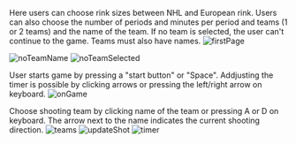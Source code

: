 Here users can choose rink sizes between NHL and European rink. Users can also choose the number of periods and minutes per period and teams (1 or 2 teams) and the name of the team.  If no team is selected, the user can't continue to the game. Teams must also have names.
![firstPage](https://user-images.githubusercontent.com/74422288/99127996-54dd7b00-2612-11eb-92b1-f536917237a5.PNG)

![noTeamName](https://user-images.githubusercontent.com/74422288/99128001-5a3ac580-2612-11eb-8d7b-bca96fdc12a9.PNG)
![noTeamSelected](https://user-images.githubusercontent.com/74422288/99128003-5c048900-2612-11eb-9a61-b5ba6bddb7b0.PNG)

User starts game by pressing a "start button" or "Space". Addjusting the timer is possible by clicking arrows or pressing the left/right arrow on keyboard.
![onGame](https://user-images.githubusercontent.com/74422288/99128009-5dce4c80-2612-11eb-9e24-09a7ccbad9f7.PNG)

Choose shooting team by clicking name of the team or pressing A or D on keyboard. The arrow next to the name indicates the current shooting direction.
![teams](https://user-images.githubusercontent.com/74422288/99128017-62930080-2612-11eb-8141-8a4f39dcab51.PNG)
![updateShot](https://user-images.githubusercontent.com/74422288/99128025-66268780-2612-11eb-80c3-e13b79edda0b.PNG)
![timer](https://user-images.githubusercontent.com/74422288/99128035-69ba0e80-2612-11eb-9271-1437e85bd60b.PNG)
